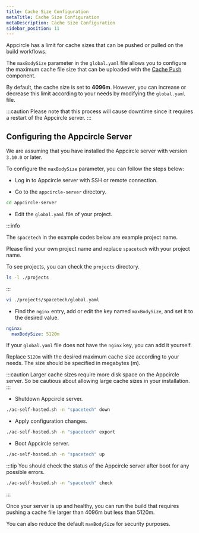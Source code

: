 ```yaml
---
title: Cache Size Configuration
metaTitle: Cache Size Configuration
metaDescription: Cache Size Configuration
sidebar_position: 11
---
```


Appcircle has a limit for cache sizes that can be pushed or pulled on the build workflows.

The `maxBodySize` parameter in the `global.yaml` file allows you to configure the maximum cache file size that can be uploaded with the [Cache Push](../../workflows/common-workflow-steps/index.md#cache-push) component.

By default, the cache size is set to **4096m**. However, you can increase or decrease this limit according to your needs by modifying the `global.yaml` file.

:::caution
Please note that this process will cause downtime since it requires a restart of the Appcircle server.
:::

## Configuring the Appcircle Server

We are assuming that you have installed the Appcircle server with version `3.10.0` or later.

To configure the `maxBodySize` parameter, you can follow the steps below:

- Log in to Appcircle server with SSH or remote connection.

- Go to the `appcircle-server` directory.

```bash
cd appcircle-server
```

- Edit the `global.yaml` file of your project.

:::info

The `spacetech` in the example codes below are example project name.

Please find your own project name and replace `spacetech` with your project name.

To see projects, you can check the `projects` directory.

```bash
ls -l ./projects
```

:::

```bash
vi ./projects/spacetech/global.yaml
```

- Find the `nginx` entry, add or edit the key named `maxBodySize`, and set it to the desired value.

```yaml
nginx:
  maxBodySize: 5120m
```

If your `global.yaml` file does not have the `nginx` key, you can add it yourself.

Replace `5120m` with the desired maximum cache size according to your needs. The size should be specified in megabytes (m).

:::caution
Larger cache sizes require more disk space on the Appcircle server. So be cautious about allowing large cache sizes in your installation.
:::

- Shutdown Appcircle server.

```bash
./ac-self-hosted.sh -n "spacetech" down
```

- Apply configuration changes.

```bash
./ac-self-hosted.sh -n "spacetech" export
```

- Boot Appcircle server.

```bash
./ac-self-hosted.sh -n "spacetech" up
```

:::tip
You should check the status of the Appcircle server after boot for any possible errors.

```bash
./ac-self-hosted.sh -n "spacetech" check
```

:::

Once your server is up and healthy, you can run the build that requires pushing a cache file larger than 4096m but less than 5120m.

You can also reduce the default `maxBodySize` for security purposes.
